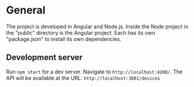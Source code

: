 # General
The project is developed in Angular and Node.js. Inside the Node project in the "public" directory is the Angular project. Each has its own "package.json" to install its own dependencies.

## Development server

Run `npm start` for a dev server. Navigate to `http://localhost:4200/`. The API will be available at the URL: `http://localhost:3001/devices`